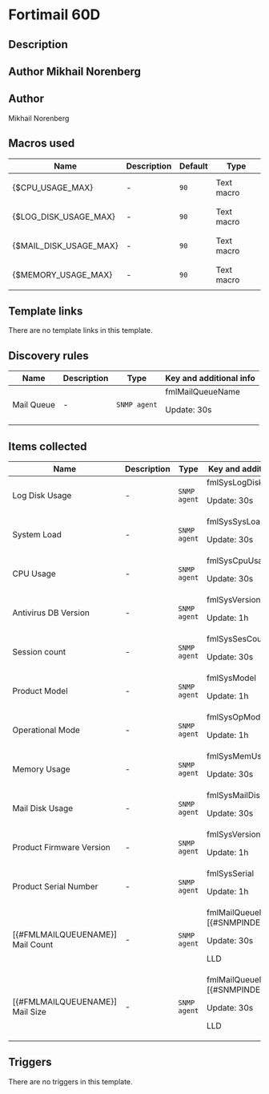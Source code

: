 # Fortimail 60D

## Description

## Author Mikhail Norenberg 

## Author

Mikhail Norenberg

## Macros used

|Name|Description|Default|Type|
|----|-----------|-------|----|
|{$CPU_USAGE_MAX}|<p>-</p>|`90`|Text macro|
|{$LOG_DISK_USAGE_MAX}|<p>-</p>|`90`|Text macro|
|{$MAIL_DISK_USAGE_MAX}|<p>-</p>|`90`|Text macro|
|{$MEMORY_USAGE_MAX}|<p>-</p>|`90`|Text macro|
## Template links

There are no template links in this template.

## Discovery rules

|Name|Description|Type|Key and additional info|
|----|-----------|----|----|
|Mail Queue|<p>-</p>|`SNMP agent`|fmlMailQueueName<p>Update: 30s</p>|
## Items collected

|Name|Description|Type|Key and additional info|
|----|-----------|----|----|
|Log Disk Usage|<p>-</p>|`SNMP agent`|fmlSysLogDiskUsage<p>Update: 30s</p>|
|System Load|<p>-</p>|`SNMP agent`|fmlSysSysLoad<p>Update: 30s</p>|
|CPU Usage|<p>-</p>|`SNMP agent`|fmlSysCpuUsage<p>Update: 30s</p>|
|Antivirus DB Version|<p>-</p>|`SNMP agent`|fmlSysVersionAV<p>Update: 1h</p>|
|Session count|<p>-</p>|`SNMP agent`|fmlSysSesCount<p>Update: 30s</p>|
|Product Model|<p>-</p>|`SNMP agent`|fmlSysModel<p>Update: 1h</p>|
|Operational Mode|<p>-</p>|`SNMP agent`|fmlSysOpMode<p>Update: 1h</p>|
|Memory Usage|<p>-</p>|`SNMP agent`|fmlSysMemUsage<p>Update: 30s</p>|
|Mail Disk Usage|<p>-</p>|`SNMP agent`|fmlSysMailDiskUsage<p>Update: 30s</p>|
|Product Firmware Version|<p>-</p>|`SNMP agent`|fmlSysVersion<p>Update: 1h</p>|
|Product Serial Number|<p>-</p>|`SNMP agent`|fmlSysSerial<p>Update: 1h</p>|
|[{#FMLMAILQUEUENAME}] Mail Count|<p>-</p>|`SNMP agent`|fmlMailQueueMailCount.[{#SNMPINDEX}]<p>Update: 30s</p><p>LLD</p>|
|[{#FMLMAILQUEUENAME}] Mail Size|<p>-</p>|`SNMP agent`|fmlMailQueueMailSize.[{#SNMPINDEX}]<p>Update: 30s</p><p>LLD</p>|
## Triggers

There are no triggers in this template.

